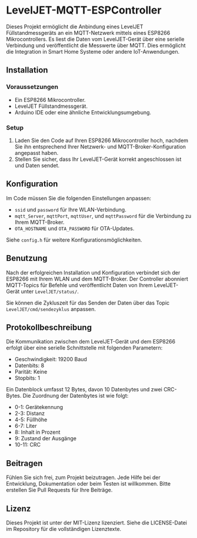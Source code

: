 # LevelJET-MQTT-ESPController

Dieses Projekt ermöglicht die Anbindung eines LevelJET Füllstandmessgeräts an ein MQTT-Netzwerk mittels eines ESP8266 Mikrocontrollers. Es liest die Daten vom LevelJET-Gerät über eine serielle Verbindung und veröffentlicht die Messwerte über MQTT. Dies ermöglicht die Integration in Smart Home Systeme oder andere IoT-Anwendungen.

## Installation

### Voraussetzungen

- Ein ESP8266 Mikrocontroller.
- LevelJET Füllstandmessgerät.
- Arduino IDE oder eine ähnliche Entwicklungsumgebung.

### Setup

1. Laden Sie den Code auf Ihren ESP8266 Mikrocontroller hoch, nachdem Sie ihn entsprechend Ihrer Netzwerk- und MQTT-Broker-Konfiguration angepasst haben.
2. Stellen Sie sicher, dass Ihr LevelJET-Gerät korrekt angeschlossen ist und Daten sendet.

## Konfiguration

Im Code müssen Sie die folgenden Einstellungen anpassen:

- `ssid` und `password` für Ihre WLAN-Verbindung.
- `mqtt_Server`, `mqttPort`, `mqttUser`, und `mqttPassword` für die Verbindung zu Ihrem MQTT-Broker.
- `OTA_HOSTNAME` und `OTA_PASSWORD` für OTA-Updates.

Siehe `config.h` für weitere Konfigurationsmöglichkeiten.

## Benutzung

Nach der erfolgreichen Installation und Konfiguration verbindet sich der ESP8266 mit Ihrem WLAN und dem MQTT-Broker. Der Controller abonniert MQTT-Topics für Befehle und veröffentlicht Daten von Ihrem LevelJET-Gerät unter `LevelJET/status/`.

Sie können die Zykluszeit für das Senden der Daten über das Topic `LevelJET/cmd/sendezyklus` anpassen.

## Protokollbeschreibung

Die Kommunikation zwischen dem LevelJET-Gerät und dem ESP8266 erfolgt über eine serielle Schnittstelle mit folgenden Parametern:

- Geschwindigkeit: 19200 Baud
- Datenbits: 8
- Parität: Keine
- Stopbits: 1

Ein Datenblock umfasst 12 Bytes, davon 10 Datenbytes und zwei CRC-Bytes. Die Zuordnung der Datenbytes ist wie folgt:

- 0-1: Gerätekennung
- 2-3: Distanz
- 4-5: Füllhöhe
- 6-7: Liter
- 8: Inhalt in Prozent
- 9: Zustand der Ausgänge
- 10-11: CRC

## Beitragen

Fühlen Sie sich frei, zum Projekt beizutragen. Jede Hilfe bei der Entwicklung, Dokumentation oder beim Testen ist willkommen. Bitte erstellen Sie Pull Requests für Ihre Beiträge.

## Lizenz

Dieses Projekt ist unter der MIT-Lizenz lizenziert. Siehe die LICENSE-Datei im Repository für die vollständigen Lizenztexte.
